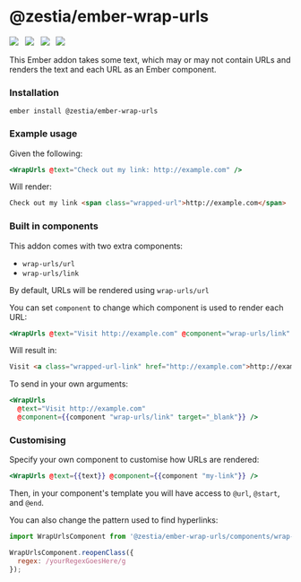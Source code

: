 # @zestia/ember-wrap-urls

<a href="http://emberobserver.com/addons/ember-wrap-urls"><img src="http://emberobserver.com/badges/ember-wrap-urls.svg"></a> &nbsp; <a href="https://david-dm.org/zestia/ember-wrap-urls#badge-embed"><img src="https://david-dm.org/zestia/ember-wrap-urls.svg"></a> &nbsp; <a href="https://david-dm.org/zestia/ember-wrap-urls#dev-badge-embed"><img src="https://david-dm.org/zestia/ember-wrap-urls/dev-status.svg"></a> &nbsp;
 <a href="http://travis-ci.org/zestia/ember-wrap-urls"><img src="https://travis-ci.org/zestia/ember-wrap-urls.svg?branch=master"></a>

This Ember addon takes some text, which may or may not contain URLs and renders the text and each URL as an Ember component.

### Installation
```
ember install @zestia/ember-wrap-urls
```

### Example usage

Given the following:

```handlebars
<WrapUrls @text="Check out my link: http://example.com" />
```

Will render:

```html
Check out my link <span class="wrapped-url">http://example.com</span>
```

### Built in components

This addon comes with two extra components:

* `wrap-urls/url`
* `wrap-urls/link`

By default, URLs will be rendered using `wrap-urls/url`

You can set `component` to change which component is used to render each URL:

```handlebars
<WrapUrls @text="Visit http://example.com" @component="wrap-urls/link" />
```

Will result in:

```html
Visit <a class="wrapped-url-link" href="http://example.com">http://example.com</a>
```

To send in your own arguments:

```handlebars
<WrapUrls
  @text="Visit http://example.com"
  @component={{component "wrap-urls/link" target="_blank"}} />
```

### Customising

Specify your own component to customise how URLs are rendered:

```handlebars
<WrapUrls @text={{text}} @component={{component "my-link"}} />
```

Then, in your component's template you will have access to `@url`, `@start`, and `@end`.

You can also change the pattern used to find hyperlinks:

```javascript
import WrapUrlsComponent from '@zestia/ember-wrap-urls/components/wrap-urls';

WrapUrlsComponent.reopenClass({
  regex: /yourRegexGoesHere/g
});
```
